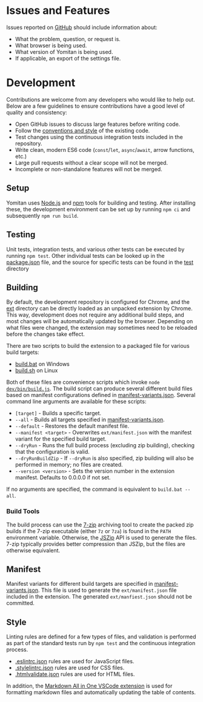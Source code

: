 # Issues and Features

Issues reported on [GitHub](https://github.com/themoeway/yomitan/issues) should include information about:

- What the problem, question, or request is.
- What browser is being used.
- What version of Yomitan is being used.
- If applicable, an export of the settings file.

# Development

Contributions are welcome from any developers who would like to help out.
Below are a few guidelines to ensure contributions have a good level of quality and consistency:

- Open GitHub issues to discuss large features before writing code.
- Follow the [conventions and style](#style) of the existing code.
- Test changes using the continuous integration tests included in the repository.
- Write clean, modern ES6 code (`const`/`let`, `async`/`await`, arrow functions, etc.)
- Large pull requests without a clear scope will not be merged.
- Incomplete or non-standalone features will not be merged.

## Setup

Yomitan uses [Node.js](https://nodejs.org/) and [npm](https://www.npmjs.com/) tools for building and testing.
After installing these, the development environment can be set up by running `npm ci` and subsequently `npm run build`.

## Testing

Unit tests, integration tests, and various other tests can be executed by running `npm test`.
Other individual tests can be looked up in the [package.json](package.json) file, and the source for specific tests
can be found in the [test](test) directory

## Building

By default, the development repository is configured for Chrome, and the [ext](ext) directory can be directly
loaded as an unpacked extension by Chrome. This way, development does not require any additional build steps,
and most changes will be automatically updated by the browser. Depending on what files were changed,
the extension may sometimes need to be reloaded before the changes take effect.

There are two scripts to build the extension to a packaged file for various build targets:

- [build.bat](build.bat) on Windows
- [build.sh](build.sh) on Linux

Both of these files are convenience scripts which invoke <code>node [dev/bin/build.js](dev/bin/build.js)</code>.
The build script can produce several different build files based on manifest configurations defined in
[manifest-variants.json](dev/data/manifest-variants.json).
Several command line arguments are available for these scripts:

- `[target]` - Builds a specific target.
- `--all` - Builds all targets specified in [manifest-variants.json](dev/data/manifest-variants.json).
- `--default` - Restores the default manifest file.
- `--manifest <target>` - Overwrites `ext/manifest.json` with the manifest variant for the specified build target.
- `--dryRun` - Runs the full build process (excluding zip building), checking that the configuration is valid.
- `--dryRunBuildZip` - If `--dryRun` is also specified, zip building will also be performed in memory; no files are created.
- `--version <version>` - Sets the version number in the extension manifest. Defaults to 0.0.0.0 if not set.

If no arguments are specified, the command is equivalent to `build.bat --all`.

### Build Tools

The build process can use the [7-zip](https://www.7-zip.org/) archiving tool to create the packed zip builds
if the 7-zip executable (either `7z` or `7za`) is found in the `PATH` environment variable.
Otherwise, the [JSZip](https://stuk.github.io/jszip/) API is used to generate the files.
7-zip typically provides better compression than JSZip, but the files are otherwise equivalent.

## Manifest

Manifest variants for different build targets are specified in [manifest-variants.json](dev/data/manifest-variants.json).
This file is used to generate the `ext/manifest.json` file included in the extension.
The generated `ext/manfiest.json` should not be committed.

## Style

Linting rules are defined for a few types of files, and validation is performed as part of the standard tests
run by `npm test` and the continuous integration process.

- [.eslintrc.json](.eslintrc.json) rules are used for JavaScript files.
- [.stylelintrc.json](.stylelintrc.json) rules are used for CSS files.
- [.htmlvalidate.json](.htmlvalidate.json) rules are used for HTML files.

In addition, the [Markdown All in One VSCode extension](https://github.com/yzhang-gh/vscode-markdown) is used for formatting markdown files and automatically updating the table of contents.
